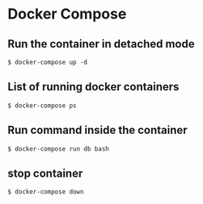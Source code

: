 

# Docker Compose

## Run the container in detached mode

```
$ docker-compose up -d
```

## List of running docker containers

```
$ docker-compose ps
```

## Run command inside the container

```
$ docker-compose run db bash
```

## stop container

```
$ docker-compose down
```
